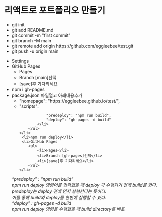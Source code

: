 # 리액트로 포트폴리오 만들기

<ul>
    <li>git init</li>
    <li>git add README.md</li>
    <li>git commit -m "first commit"</li>
    <li>git branch -M main</li>
    <li>git remote add origin https://github.com/eggleebee/test.git</li>
    <li>git push -u origin main</li>
</ul>

<ul>
    <li>Settings</li>
    <li>GitHub Pages
        <ul>
            <li>Pages</li>
            <li>Branch [main]선택</li>
            <li>[save]후 기다리세요</li>
        </ul>
    </li>
    <li>npm i gh-pages</li>
    <li>package.json 파일열고 아래내용추가
        <ul>
            <li>"homepage": "https://eggleebee.github.io/test/",</li>
            <li>"scripts": 
                
                "predeploy": "npm run build",
                "deploy": "gh-pages -d build"
            </li>
        </ul>
    </li>
     <li>npm run deploy</li>
     <li>GitHub Pages
        <ul>
            <li>Pages</li>
            <li>Branch [gh-pages]선택</li>
            <li>[save]후 기다리세요</li>
        </ul>
    </li>
</ul>

<em>
“predeploy” : “npm run build”<br/>
npm run deploy 명령어를 입력했을 때 deploy 가 수행되기 전에 build를 한다.<br/>
predeploy는 deploy 전에 먼저 실행한다는 뜻이다. <br/>
이를 통해 build와 deploy를 한번에 실행할 수 있다.
<br/>
“deploy” : gh-pages -d build<br/>
npm run deploy 명령을 수행했을 때 build directory를 배포
</em>
